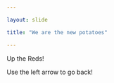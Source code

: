 ```yaml
---

layout: slide

title: "We are the new potatoes"

---
```

Up the Reds!

Use the left arrow to go back!
